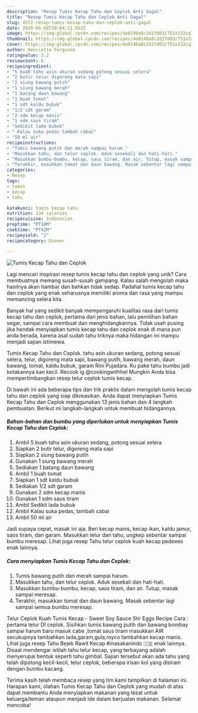 ```yaml
---
description: "Resep Tumis Kecap Tahu dan Ceplok Anti Gagal"
title: "Resep Tumis Kecap Tahu dan Ceplok Anti Gagal"
slug: 4572-resep-tumis-kecap-tahu-dan-ceplok-anti-gagal
date: 2020-05-08T20:04:21.952Z
image: https://img-global.cpcdn.com/recipes/4e0140a8c2d1fd03/751x532cq70/tumis-kecap-tahu-dan-ceplok-foto-resep-utama.jpg
thumbnail: https://img-global.cpcdn.com/recipes/4e0140a8c2d1fd03/751x532cq70/tumis-kecap-tahu-dan-ceplok-foto-resep-utama.jpg
cover: https://img-global.cpcdn.com/recipes/4e0140a8c2d1fd03/751x532cq70/tumis-kecap-tahu-dan-ceplok-foto-resep-utama.jpg
author: Henrietta Ferguson
ratingvalue: 3.2
reviewcount: 6
recipeingredient:
- "5 buah tahu asin ukuran sedang potong sesuai selera"
- "2 butir telur digoreng mata sapi"
- "2 siung bawang putih"
- "1 siung bawang merah"
- "1 batang daun bawang"
- "1 buah tomat"
- "1 sdt kaldu bubuk"
- "1/2 sdt garam"
- "2 sdm kecap manis"
- "1 sdm saus tiram"
- "Sedikit lada bubuk"
- " Kalau suka pedas tambah cabai"
- "50 ml air"
recipeinstructions:
- "Tumis bawang putih dan merah sampai harum."
- "Masukkan tahu, dan telur ceplok. Aduk sesekali dan hati-hati."
- "Masukkan bumbu-bumbu, kecap, saus tiram, dan air. Tutup, masak sampai meresap."
- "Terakhir, masukkan tomat dan daun bawang. Masak sebentar lagi sampai semua bumbu meresap."
categories:
- Resep
tags:
- tumis
- kecap
- tahu

katakunci: tumis kecap tahu 
nutrition: 134 calories
recipecuisine: Indonesian
preptime: "PT18M"
cooktime: "PT42M"
recipeyield: "2"
recipecategory: Dinner

---
```



![Tumis Kecap Tahu dan Ceplok](https://img-global.cpcdn.com/recipes/4e0140a8c2d1fd03/751x532cq70/tumis-kecap-tahu-dan-ceplok-foto-resep-utama.jpg)

Lagi mencari inspirasi resep tumis kecap tahu dan ceplok yang unik? Cara membuatnya memang susah-susah gampang. Kalau salah mengolah maka hasilnya akan hambar dan bahkan tidak sedap. Padahal tumis kecap tahu dan ceplok yang enak seharusnya memiliki aroma dan rasa yang mampu memancing selera kita.

Banyak hal yang sedikit banyak mempengaruhi kualitas rasa dari tumis kecap tahu dan ceplok, pertama dari jenis bahan, lalu pemilihan bahan segar, sampai cara membuat dan menghidangkannya. Tidak usah pusing jika hendak menyiapkan tumis kecap tahu dan ceplok enak di mana pun anda berada, karena asal sudah tahu triknya maka hidangan ini mampu menjadi sajian istimewa.

Tumis Kecap Tahu dan Ceplok. tahu asin ukuran sedang, potong sesuai selera, telur, digoreng mata sapi, bawang putih, bawang merah, daun bawang, tomat, kaldu bubuk, garam Rini Pujadara. Ku pake tahu bumbu jadi kotakannya kan kecil. Recook ig @cookingwithhel Mungkin Anda bisa mempertimbangkan resep telur ceplok tumis kecap.


Di bawah ini ada beberapa tips dan trik praktis dalam mengolah tumis kecap tahu dan ceplok yang siap dikreasikan. Anda dapat menyiapkan Tumis Kecap Tahu dan Ceplok menggunakan 13 jenis bahan dan 4 langkah pembuatan. Berikut ini langkah-langkah untuk membuat hidangannya.

<!--inarticleads1-->

##### Bahan-bahan dan bumbu yang diperlukan untuk menyiapkan Tumis Kecap Tahu dan Ceplok:

1. Ambil 5 buah tahu asin ukuran sedang, potong sesuai selera
1. Siapkan 2 butir telur, digoreng mata sapi
1. Siapkan 2 siung bawang putih
1. Gunakan 1 siung bawang merah
1. Sediakan 1 batang daun bawang
1. Ambil 1 buah tomat
1. Siapkan 1 sdt kaldu bubuk
1. Sediakan 1/2 sdt garam
1. Gunakan 2 sdm kecap manis
1. Gunakan 1 sdm saus tiram
1. Ambil Sedikit lada bubuk
1. Ambil  Kalau suka pedas, tambah cabai
1. Ambil 50 ml air


Jadi supaya cepat, masak ini aja. Beri kecap manis, kecap ikan, kaldu jamur, saos tiram, dan garam. Masukkan telur dan tahu, ungkep sebentar sampai bumbu meresap. Lihat juga resep Tahu telur ceplok kuah kecap pedeees enak lainnya. 

<!--inarticleads2-->

##### Cara menyiapkan Tumis Kecap Tahu dan Ceplok:

1. Tumis bawang putih dan merah sampai harum.
1. Masukkan tahu, dan telur ceplok. Aduk sesekali dan hati-hati.
1. Masukkan bumbu-bumbu, kecap, saus tiram, dan air. Tutup, masak sampai meresap.
1. Terakhir, masukkan tomat dan daun bawang. Masak sebentar lagi sampai semua bumbu meresap.


Telur Ceplok Kuah Tumis Kecap - Sweet Soy Sauce Stir Eggs Recipe Cara : pertama telur DI ceplok. Sisihkan tumis bawang putih dan bawang bombay sampai harum baru masuk cabe ,tomat saus tiram masukkan AIR secukupnya tambahkan lada,garam,gula,royco tambahkan kecap manis. Lihat juga resep Tahu Bejek Rawit Kecap #masakanindo 🇮🇩 enak lainnya. Disaat mendengar istilah tahu telur kecap, yang terbayang adalah menyerupai bentuk seperti tahu gimbal. Sajian tersebut akan ada tahu yang telah dipotong kecil-kecil, telur ceplok, beberapa irisan kol yang disiram dengan bumbu kacang. 

Terima kasih telah membaca resep yang tim kami tampilkan di halaman ini. Harapan kami, olahan Tumis Kecap Tahu dan Ceplok yang mudah di atas dapat membantu Anda menyiapkan makanan yang lezat untuk keluarga/teman ataupun menjadi ide dalam berjualan makanan. Selamat mencoba!
